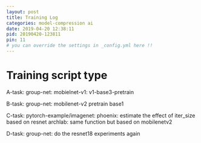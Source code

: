 ```yaml
---
layout: post
title: Training Log
categories: model-compression ai
date: 2019-04-20 12:38:11
pid: 20190420-123811
pin: 11
# you can override the settings in _config.yml here !!
---
```


# Training script type

A-task:
  group-net:
  mobielnet-v1: v1-base3-pretrain
  
B-task:
  group-net:
    mobilenet-v2 pretrain base1
    
C-task: 
  pytorch-example/imagenet:
  phoenix: estimate the effect of iter_size based on resnet
  archlab: same function but based on mobilenetv2

D-task:
  group-net:
    do the resnet18 experiments again
